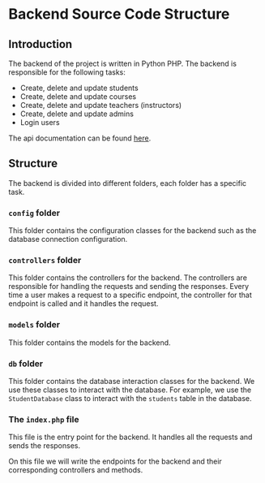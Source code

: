 # Backend Source Code Structure
## Introduction
The backend of the project is written in Python PHP. 
The backend is responsible for the following tasks:
- Create, delete and update students
- Create, delete and update courses
- Create, delete and update teachers (instructors)
- Create, delete and update admins
- Login users

The api documentation can be found [here](https://documenter.getpostman.com/view/23775608/2s9Ykn8gvq).

## Structure
The backend is divided into different folders, each folder has a specific task.

### `config` folder
This folder contains the configuration classes for the backend such as the database connection configuration.

### `controllers` folder
This folder contains the controllers for the backend. 
The controllers are responsible for handling the requests and sending the responses.
Every time a user makes a request to a specific endpoint, the controller for that endpoint is called and it handles the request.

### `models` folder
This folder contains the models for the backend.

### `db` folder
This folder contains the database interaction classes for the backend.
We use these classes to interact with the database.
For example, we use the `StudentDatabase` class to interact with the `students` table in the database.

### The `index.php` file
This file is the entry point for the backend.
It handles all the requests and sends the responses.

On this file we will write the endpoints for the backend and their corresponding controllers and methods.